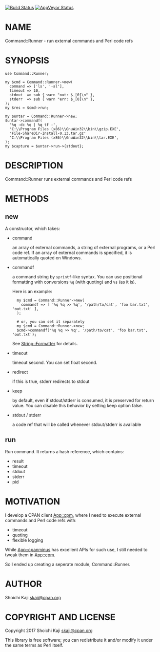 [![Build Status](https://travis-ci.org/skaji/Command-Runner.svg?branch=master)](https://travis-ci.org/skaji/Command-Runner)
[![AppVeyor Status](https://ci.appveyor.com/api/projects/status/github/skaji/Command-Runner?branch=master&svg=true)](https://ci.appveyor.com/project/skaji/Command-Runner)

# NAME

Command::Runner - run external commands and Perl code refs

# SYNOPSIS

    use Command::Runner;

    my $cmd = Command::Runner->new(
      command => ['ls', '-al'],
      timeout => 10,
      stdout  => sub { warn "out: $_[0]\n" },
      stderr  => sub { warn "err: $_[0]\n" },
    );
    my $res = $cmd->run;

    my $untar = Command::Runner->new;
    $untar->commandf(
      '%q -dc %q | %q tf -',
      'C:\\Program Files (x86)\\GnuWin32\\bin\\gzip.EXE',
      'File-ShareDir-Install-0.13.tar.gz'
      'C:\\Program Files (x86)\\GnuWin32\\bin\\tar.EXE',
    );
    my $capture = $untar->run->{stdout};

# DESCRIPTION

Command::Runner runs external commands and Perl code refs

# METHODS

## new

A constructor, which takes:

- command

    an array of external commands, a string of external programs, or a Perl code ref.
    If an array of external commands is specified, it is automatically quoted on Windows.

- commandf

    a command string by `sprintf`-like syntax.
    You can use positional formatting with conversions `%q` (with quoting) and `%s` (as it is).

    Here is an example:

        my $cmd = Command::Runner->new(
          commandf => [ '%q %q >> %q', '/path/to/cat', 'foo bar.txt', 'out.txt' ],
        );

        # or, you can set it separately
        my $cmd = Command::Runner->new;
        $cmd->commandf('%q %q >> %q', '/path/to/cat', 'foo bar.txt', 'out.txt');

    See [String::Formatter](https://metacpan.org/pod/String::Formatter) for details.

- timeout

    timeout second. You can set float second.

- redirect

    if this is true, stderr redirects to stdout

- keep

    by default, even if stdout/stderr is consumed, it is preserved for return value.
    You can disable this behavior by setting keep option false.

- stdout / stderr

    a code ref that will be called whenever stdout/stderr is available

## run

Run command. It returns a hash reference, which contains:

- result
- timeout
- stdout
- stderr
- pid

# MOTIVATION

I develop a CPAN client [App::cpm](https://metacpan.org/pod/App::cpm), where I need to execute external commands and Perl code refs with:

- timeout
- quoting
- flexible logging

While [App::cpanminus](https://metacpan.org/pod/App::cpanminus) has excellent APIs for such use, I still needed to tweak them in [App::cpm](https://metacpan.org/pod/App::cpm).

So I ended up creating a seperate module, Command::Runner.

# AUTHOR

Shoichi Kaji <skaji@cpan.org>

# COPYRIGHT AND LICENSE

Copyright 2017 Shoichi Kaji <skaji@cpan.org>

This library is free software; you can redistribute it and/or modify
it under the same terms as Perl itself.
